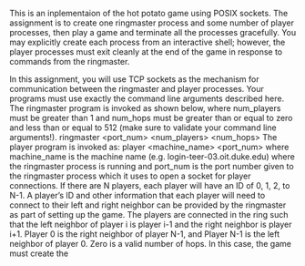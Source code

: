 This is an inplementaion of the hot potato game using POSIX sockets. The assignment is to create one ringmaster process and some number of player processes,
then play a game and terminate all the processes gracefully. You may explicitly create each
process from an interactive shell; however, the player processes must exit cleanly at the end of
the game in response to commands from the ringmaster.

In this assignment, you will use TCP sockets as the mechanism for communication between the
ringmaster and player processes. Your programs must use exactly the command line
arguments described here. The ringmaster program is invoked as shown below, where
num_players must be greater than 1 and num_hops must be greater than or equal to zero
and less than or equal to 512 (make sure to validate your command line arguments!).
ringmaster <port_num> <num_players> <num_hops>
The player program is invoked as:
player <machine_name> <port_num>
where machine_name is the machine name (e.g. login-teer-03.oit.duke.edu) where the
ringmaster process is running and port_num is the port number given to the ringmaster
process which it uses to open a socket for player connections. If there are N players, each
player will have an ID of 0, 1, 2, to N-1. A player’s ID and other information that each player will
need to connect to their left and right neighbor can be provided by the ringmaster as part of
setting up the game. The players are connected in the ring such that the left neighbor of player i
is player i-1 and the right neighbor is player i+1. Player 0 is the right neighbor of player N-1,
and Player N-1 is the left neighbor of player 0.
Zero is a valid number of hops. In this case, the game must create the